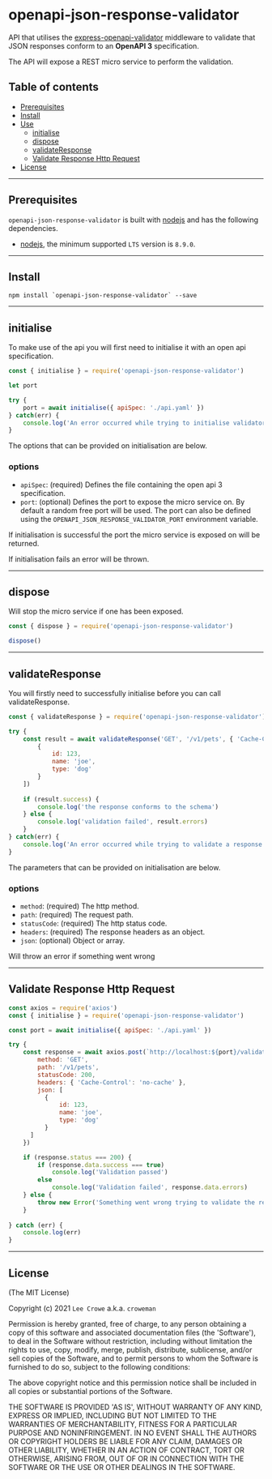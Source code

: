 # openapi-json-response-validator

API that utilises the [express-openapi-validator](#https://www.npmjs.com/package/express-openapi-validator) middleware to validate that JSON responses conform to an **OpenAPI 3** specification.

The API will expose a REST micro service to perform the validation.

## Table of contents

- [Prerequisites](#prerequisites)
- [Install](#install)
- [Use](#use)
  - [initialise](#initialise)
  - [dispose](#dispose)
  - [validateResponse](#validateresponse)
  - [Validate Response Http Request](#validateresponsehttp)
- [License](#license)

---

## Prerequisites<a name="prerequisites"></a>

`openapi-json-response-validator` is built with <a href="https://nodejs.org/en/">nodejs</a> and has the following dependencies.

- <a href="https://nodejs.org/en/">nodejs</a>, the minimum supported `LTS` version is `8.9.0`.

---

## Install<a name="install"></a>

```
npm install `openapi-json-response-validator` --save
```

---

## initialise<a name="initialise"></a>

To make use of the api you will first need to initialise it with an open api specification.

```js
const { initialise } = require('openapi-json-response-validator')

let port

try {
    port = await initialise({ apiSpec: './api.yaml' })
} catch(err) {
    console.log('An error occurred while trying to initialise validator', err)
}
```

The options that can be provided on initialisation are below.

### options
 - `apiSpec`: (required) Defines the file containing the open api 3 specification.
 - `port`: (optional) Defines the port to expose the micro service on. By default a random free port will be used.  The port can also be defined using the `OPENAPI_JSON_RESPONSE_VALIDATOR_PORT` environment variable.

If initialisation is successful the port the micro service is exposed on will be returned.

If initialisation fails an error will be thrown.

---

## dispose<a name="dispose"></a>

Will stop the micro service if one has been exposed.

```js
const { dispose } = require('openapi-json-response-validator')

dispose()
```

---

## validateResponse<a name="validateresponse"></a>

You will firstly need to successfully initialise before you can call validateResponse.


```js
const { validateResponse } = require('openapi-json-response-validator')

try {
    const result = await validateResponse('GET', '/v1/pets', { 'Cache-Control': 'no-cache' }, 200, [
        {
            id: 123,
            name: 'joe',
            type: 'dog'
        }
    ])
    
    if (result.success) {
        console.log('the response conforms to the schema')
    } else {
        console.log('validation failed', result.errors)
    }
} catch(err) {
    console.log('An error occurred while trying to validate a response', err)
}
```

The parameters that can be provided on initialisation are below.

### options
 - `method`: (required) The http method.
 - `path`: (required) The request path.
 - `statusCode`: (required) The http status code.
 - `headers`: (required) The response headers as an object.
 - `json`: (optional) Object or array.

Will throw an error if something went wrong

---

## Validate Response Http Request<a name="validateresponsehttp"></a>

```js
const axios = require('axios')
const { initialise } = require('openapi-json-response-validator')

const port = await initialise({ apiSpec: './api.yaml' })

try {
    const response = await axios.post(`http://localhost:${port}/validate-response`, {
        method: 'GET',
        path: '/v1/pets',
        statusCode: 200,            
        headers: { 'Cache-Control': 'no-cache' },
        json: [
          {
              id: 123,
              name: 'joe',
              type: 'dog'
          }
      ]
    })

    if (response.status === 200) {
        if (response.data.success === true)
            console.log('Validation passed')
        else
            console.log('Validation failed', response.data.errors)
    } else {
        throw new Error('Something went wrong trying to validate the response')
    }    
    
} catch (err) {
    console.log(err)
}
```

---

## License<a name="license"></a>

(The MIT License)

Copyright (c) 2021 `Lee Crowe` a.k.a. `croweman`

Permission is hereby granted, free of charge, to any person obtaining a copy of this software and associated documentation files (the 'Software'), to deal in the Software without restriction, including without limitation the rights to use, copy, modify, merge, publish, distribute, sublicense, and/or sell copies of the Software, and to permit persons to whom the Software is furnished to do so, subject to the following conditions:

The above copyright notice and this permission notice shall be included in all copies or substantial portions of the Software.

THE SOFTWARE IS PROVIDED 'AS IS', WITHOUT WARRANTY OF ANY KIND, EXPRESS OR IMPLIED, INCLUDING BUT NOT LIMITED TO THE WARRANTIES OF MERCHANTABILITY, FITNESS FOR A PARTICULAR PURPOSE AND NONINFRINGEMENT. IN NO EVENT SHALL THE AUTHORS OR COPYRIGHT HOLDERS BE LIABLE FOR ANY CLAIM, DAMAGES OR OTHER LIABILITY, WHETHER IN AN ACTION OF CONTRACT, TORT OR OTHERWISE, ARISING FROM, OUT OF OR IN CONNECTION WITH THE SOFTWARE OR THE USE OR OTHER DEALINGS IN THE SOFTWARE.


